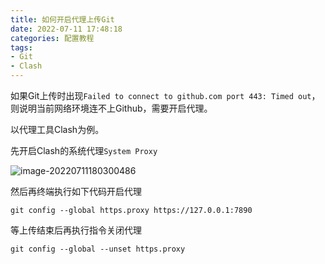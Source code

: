```yaml
---
title: 如何开启代理上传Git
date: 2022-07-11 17:48:18
categories: 配置教程
tags:
- Git
- Clash
---
```


如果Git上传时出现`Failed to connect to github.com port 443: Timed out`，则说明当前网络环境连不上Github，需要开启代理。

以代理工具Clash为例。

先开启Clash的系统代理`System Proxy`

![image-20220711180300486](https://cdn.jsdelivr.net/gh/konsin/images@main/202207111803521.png)

然后再终端执行如下代码开启代理

```shell
git config --global https.proxy https://127.0.0.1:7890
```

等上传结束后再执行指令关闭代理

```shell
git config --global --unset https.proxy
```

